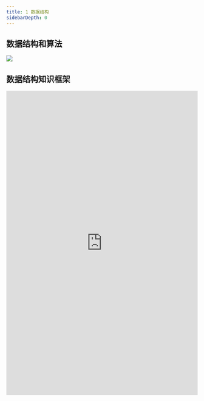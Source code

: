 ```yaml
---
title: 1 数据结构
sidebarDepth: 0
---
```



##  数据结构和算法

![](https://s.poetries.work/mindmap/fe-comprehensive/%E6%95%B0%E6%8D%AE%E7%BB%93%E6%9E%84%E5%92%8C%E7%AE%97%E6%B3%95.webp)

##  数据结构知识框架

<iframe src="https://s.poetries.work/mindmap/compute-base/数据结构知识框架.pdf" width="100%" height="800" frameborder="0" scrolling="no" framespacing="0"></iframe>